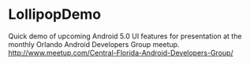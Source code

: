 LollipopDemo
============

Quick demo of upcoming Android 5.0 UI features for presentation at the monthly Orlando Android Developers Group meetup. http://www.meetup.com/Central-Florida-Android-Developers-Group/
